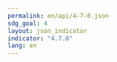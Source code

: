 ```yaml
---
permalink: en/api/4-7-0.json
sdg_goal: 4
layout: json_indicator
indicator: "4.7.0"
lang: en
---
```

